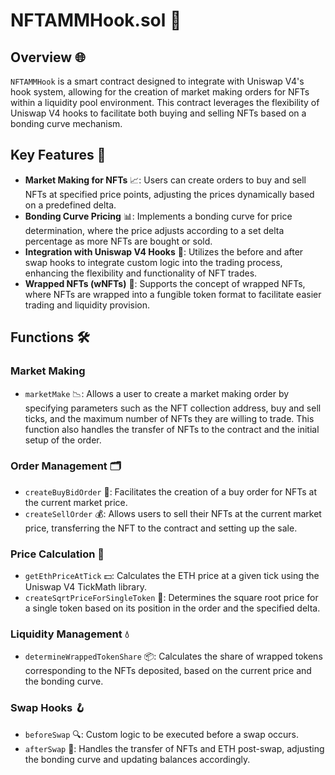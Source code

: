 # NFTAMMHook.sol 📜

## Overview 🌐
`NFTAMMHook` is a smart contract designed to integrate with Uniswap V4's hook system, allowing for the creation of market making orders for NFTs within a liquidity pool environment. This contract leverages the flexibility of Uniswap V4 hooks to facilitate both buying and selling NFTs based on a bonding curve mechanism.

## Key Features 🌟

- **Market Making for NFTs** 📈: Users can create orders to buy and sell NFTs at specified price points, adjusting the prices dynamically based on a predefined delta.
- **Bonding Curve Pricing** 📊: Implements a bonding curve for price determination, where the price adjusts according to a set delta percentage as more NFTs are bought or sold.
- **Integration with Uniswap V4 Hooks** 🔗: Utilizes the before and after swap hooks to integrate custom logic into the trading process, enhancing the flexibility and functionality of NFT trades.
- **Wrapped NFTs (wNFTs)** 🎁: Supports the concept of wrapped NFTs, where NFTs are wrapped into a fungible token format to facilitate easier trading and liquidity provision.

## Functions 🛠️

### Market Making
- `marketMake` 📉: Allows a user to create a market making order by specifying parameters such as the NFT collection address, buy and sell ticks, and the maximum number of NFTs they are willing to trade. This function also handles the transfer of NFTs to the contract and the initial setup of the order.

### Order Management 🗂️
- `createBuyBidOrder` 🛒: Facilitates the creation of a buy order for NFTs at the current market price.
- `createSellOrder` 💰: Allows users to sell their NFTs at the current market price, transferring the NFT to the contract and setting up the sale.

### Price Calculation 🧮
- `getEthPriceAtTick` 💵: Calculates the ETH price at a given tick using the Uniswap V4 TickMath library.
- `createSqrtPriceForSingleToken` 🔢: Determines the square root price for a single token based on its position in the order and the specified delta.

### Liquidity Management 💧
- `determineWrappedTokenShare` 📦: Calculates the share of wrapped tokens corresponding to the NFTs deposited, based on the current price and the bonding curve.

### Swap Hooks 🪝
- `beforeSwap` 🔍: Custom logic to be executed before a swap occurs.
- `afterSwap` 🔄: Handles the transfer of NFTs and ETH post-swap, adjusting the bonding curve and updating balances accordingly.
